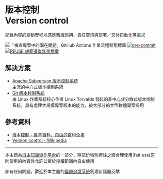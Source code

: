 # 版本控制<br>Version control

紀錄內容的變動歷程以滿足舊版回朔、責任釐清與部署／交付自動化等需求

![「檢查專案中的潛在問題」GitHub Actions 作業流程狀態標章](https://github.com/libre-knowledge/version-control/actions/workflows/check-potential-problems.yml/badge.svg "本專案使用 GitHub Actions 自動化檢查專案中的潛在問題") [![pre-commit](https://img.shields.io/badge/pre--commit-enabled-brightgreen?logo=pre-commit&logoColor=white "本專案使用 pre-commit 檢查專案中的潛在問題")](https://github.com/pre-commit/pre-commit) [![REUSE 規範遵從狀態標章](https://api.reuse.software/badge/github.com/libre-knowledge/version-control "本專案遵從 REUSE 規範降低軟體授權合規成本")](https://api.reuse.software/info/github.com/libre-knowledge/version-control)

## 解決方案

* [Apache Subversion 版本控制系統](<Apache Subversion 版本控制系統/>)  
  主流的中心式版本控制系統
* [Git 版本控制系統](<Git 版本控制系統/>)  
  由 Linux 作業系統核心作者 Linux Torvalds 發起的非中心式分散式版本控制系統，具有處理大規模專案版本的能力，被大部分的大型軟體專案採用

## 參考資料

* [版本控制 - 維基百科，自由的百科全書](https://zh.wikipedia.org/wiki/版本控制)
* [Version control - Wikipedia](https://en.wikipedia.org/wiki/Version_control)

---

本主題為[自由知識協作平台](https://libre-knowledge.github.io/)的一部分，除部份特別標註之經合理使用(fair use)原則使用的內容外允許公眾於授權範圍內自由使用

如有任何問題，歡迎於本主題的[議題追蹤系統](https://github.com/libre-knowledge/version-control/issues)創建新議題反饋
